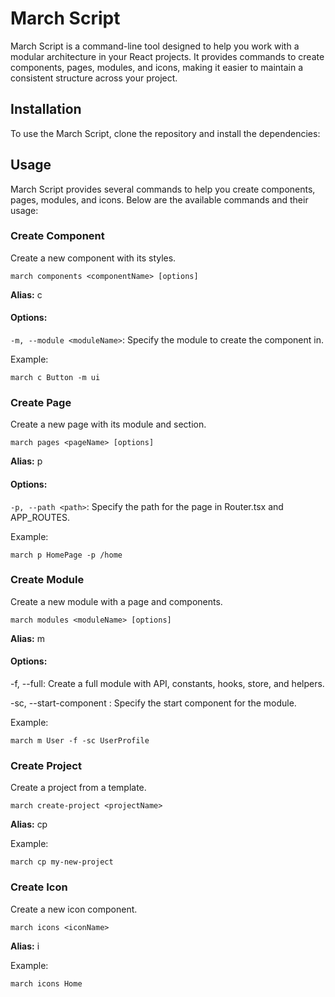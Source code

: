 # March Script

March Script is a command-line tool designed to help you work with a modular architecture in your React projects. It provides commands to create components, pages, modules, and icons, making it easier to maintain a consistent structure across your project.

## Installation

To use the March Script, clone the repository and install the dependencies:

## Usage

March Script provides several commands to help you create components, pages, modules, and icons. Below are the available commands and their usage:

### Create Component

Create a new component with its styles.

`march components <componentName> [options]`

**Alias:** c

#### Options:

`-m, --module <moduleName>`: Specify the module to create the component in.

Example:

`march c Button -m ui`

### Create Page

Create a new page with its module and section.

`march pages <pageName> [options]`

**Alias:** p

#### Options:

`-p, --path <path>`: Specify the path for the page in Router.tsx and APP_ROUTES.

Example:

`march p HomePage -p /home`

### Create Module

Create a new module with a page and components.

`march modules <moduleName> [options]`

**Alias:** m

#### Options:

-f, --full: Create a full module with API, constants, hooks, store, and helpers.

-sc, --start-component <startComponent>: Specify the start component for the module.

Example:

`march m User -f -sc UserProfile`

### Create Project

Create a project from a template.

`march create-project <projectName>`

**Alias:** cp

Example:

`march cp my-new-project`

### Create Icon

Create a new icon component.

`march icons <iconName>`

**Alias:** i

Example:

`march icons Home`
